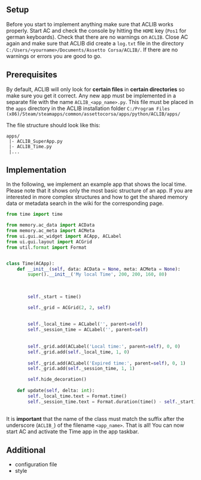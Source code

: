 ## Setup

Before you start to implement anything make sure that ACLIB works properly.
Start AC and check the console by hitting the `HOME` key (`Pos1` for german keyboards).
Check that there are no warnings on `ACLIB`.
Close AC again and make sure that ACLIB did create a `log.txt` file in the directory `C:/Users/<yourname>/Documents/Assetto Corsa/ACLIB/`.
If there are no warnings or errors you are good to go.

## Prerequisites 

By default, ACLIB will only look for **certain files** in **certain directories** so make sure you get it correct.
Any new app must be implemented in a separate file with the name `ACLIB_<app_name>.py`.
This file must be placed in the `apps` directory in the ACLIB installation folder `C:/Program Files (x86)/Steam/steamapps/common/assettocorsa/apps/python/ACLIB/apps/`

The file structure should look like this:
```
apps/
 |- ACLIB_SuperApp.py
 |- ACLIB_Time.py
 |...
```

## Implementation

In the following, we implement an example app that shows the local time.
Please note that it shows only the most basic structure of an app.
If you are interested in more complex structures and how to get the shared memory data or metadata search in the wiki for the corresponding page.

```python
from time import time

from memory.ac_data import ACData                                           # Only import the first two modules if you care
from memory.ac_meta import ACMeta                                           # about proper typing signatures.
from ui.gui.ac_widget import ACApp, ACLabel
from ui.gui.layout import ACGrid
from util.format import Format


class Time(ACApp):                                                          # Any new app must inherit from ACApp.
    def __init__(self, data: ACData = None, meta: ACMeta = None):           # Any app takes an ACData and ACMeta object.
        super().__init__('My local Time', 200, 200, 160, 80)                # Here you can specify the name of the app
                                                                            # that is displayed in the in-game taskbar
                                                                            # and the initial position and size (x, y, w, h).
        
        self._start = time()                                                # We memorize the timestamp when the app was started.

        self._grid = ACGrid(2, 2, self)                                     # A grid manages the positioning of labels/buttons/...
                                                                            # This grid has 4 cells (2x2) and fills the size 
                                                                            # of the app (160px width 80px height).
        self._local_time = ACLabel('', parent=self)                         # An ACLabel takes a string as the initial text.
        self._session_time = ACLabel('', parent=self)                       # To work properly any AC widget needs to have
                                                                            # parent argument which allows to find the app id.
                                                                            # In this case app and parent are the same.
        self._grid.add(ACLabel('Local time:', parent=self), 0, 0)           # In order to add a widget to a grid you have
        self._grid.add(self._local_time, 1, 0)                              # to use the 'add' function and give it a widget
                                                                            # of type ACWidget and the x and y coordinates
        self._grid.add(ACLabel('Expired time:', parent=self), 0, 1)         # within the grid (starting from top left 0, 0).
        self._grid.add(self._session_time, 1, 1)

        self.hide_decoration()                                              # This function hides the AC symbol and
                                                                            # the title of the app.
    def update(self, delta: int):                                           # In the update function we set the values that
        self._local_time.text = Format.time()                               # have changed since the last iteration.
        self._session_time.text = Format.duration(time() - self._start)     # In our case we keep the current time and the
                                                                            # time that has expired up to date.
```

It is **important** that the name of the class must match the suffix after the underscore (`ACLIB_`) of the filename `<app_name>`.
That is all!
You can now start AC and activate the Time app in the app taskbar.

## Additional

- configuration file
- style